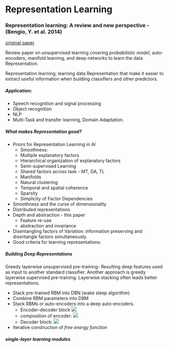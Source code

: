 # Representation Learning
### Representation learning: A review and new perspective - (Bengio, Y. et al. 2014)
[original paper](https://arxiv.org/pdf/1206.5538.pdf)

Review paper on unsupervised learning covering *probabilistic model*, auto-encoders, manifold learning, and deep networks to learn the data Representation.

Representation learning; learning data Representation that make it easier to extract useful information when building classifiers and other predictors.

##### *Application:*
- Speech recognition and signal processing
- Object recognition
- NLP
- Multi-Task and transfer learning, Domain Adaptation.

##### *What makes Representation good?*
- Priors for Representation Learning in AI
  - Smoothness:
  - Multiple explanatory factors
  - Hierarchical organization of explanatory factors
  - Semi-supervised Learning
  - Shared factors across task - MT, DA, TL
  - Manifolds
  - Natural clustering
  - Temporal and spatial coherence
  - Sparsity
  - Simplicity of Factor Dependencies
- Smoothness and the curse of dimensionality  
- Distributed representations
- Depth and abstraction - this paper
  - Feature re-use
  - abstraction and invariance
- Disentangling factors of Variation: information preserving and disentangle factors simultaneously.
- Good criteria for learning representations:

##### *Building Deep Representations*

Greedy layerwise unsupervised pre-training- Resulting deep features used as input to another standard classifier. Another approach is greedy layerwise supervised pre-training. Layerwise stacking often leads better representations.
- Stack pre-trained RBM into DBN (wake sleep algorithm)
- Combine RBM parameters into DBM
- Stack RBMs or auto-encoders into a deep auto-encoders.
  - Encoder-decoder block <img src = "https://latex.codecogs.com/gif.latex?(f^{(i)}(.),&space;g^{(i)}(.))">
  - composition of encoder: <img src = "https://latex.codecogs.com/gif.latex?f^{(N)}(...f^{(2)}(f^{(1)}(.)))">
  - Decoder block: <img src ="https://latex.codecogs.com/gif.latex?g^{(1)}(g^{(2)}...(f^{(N)}(.)))">
- Iterative construction of *free energy function*

##### *single-layer learning modules*
